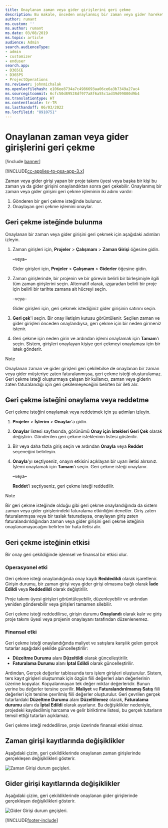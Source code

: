 ```yaml
---
title: Onaylanan zaman veya gider girişlerini geri çekme
description: Bu makale, önceden onaylanmış bir zaman veya gider hareketini geri çekme hakkında bilgi sağlar.
author: rumant
ms.custom: ''
ms.author: rumant
ms.date: 03/08/2019
ms.topic: article
audience: Admin
search.audienceType:
- admin
- customizer
- enduser
search.app:
- D365CE
- D365PS
- ProjectOperations
ms.reviewer: johnmichalak
ms.openlocfilehash: e106ee8734a7c4986693aa06ce6a3b7349a27ac4
ms.sourcegitcommit: 6cfc50d89528df977a8f6a55c1ad39d99800d9b4
ms.translationtype: HT
ms.contentlocale: tr-TR
ms.lasthandoff: 06/03/2022
ms.locfileid: "8910751"
---
```

# <a name="recall-approved-time-or-expense-entries"></a>Onaylanan zaman veya gider girişlerini geri çekme

[!include [banner](../includes/psa-now-project-operations.md)]

[!INCLUDE[cc-applies-to-psa-app-3.x](../includes/cc-applies-to-psa-app-3x.md)]

Zaman veya gider girişi yapan bir proje takımı üyesi veya başka bir kişi bu zaman ya da gider girişini onaylandıktan sonra geri çekebilir. Onaylanmış bir zaman veya gider girişini geri çekme işleminin iki adımı vardır:

1. Gönderen bir geri çekme isteğinde bulunur.
2. Onaylayan geri çekme işlemini onaylar.

## <a name="request-a-recall"></a>Geri çekme isteğinde bulunma

Onaylanan bir zaman veya gider girişini geri çekmek için aşağıdaki adımları izleyin.

1. Zaman girişleri için, **Projeler** \> **Çalışmam** \> **Zaman Girişi** öğesine gidin.

    –veya–

    Gider girişleri için, **Projeler** \> **Çalışmam** \> **Giderler** öğesine gidin.

2. Zaman girişlerinde, bir projenin ve bir görevin belirli bir birleşimiyle ilgili tüm zaman girişlerini seçin. Alternatif olarak, ızgaradan belirli bir proje için belirli bir tarihte zamana ait hücreyi seçin.

    –veya–

    Gider girişleri için, geri çekmek istediğiniz gider girişinin satırını seçin.

3. **Geri çek**'i seçin. Bir onay iletişim kutusu görüntülenir. Seçilen zaman ve gider girişleri önceden onaylandıysa, geri çekme için bir neden girmeniz istenir.
4. Geri çekme için neden girin ve ardından işlemi onaylamak için **Tamam**'ı seçin. Sistem, girişleri onaylayan kişiye geri çekmeyi onaylaması için bir istek gönderir.

> [!NOTE]
> Onaylanan zaman ve gider girişleri geri çekilebilse de onaylanan bir zaman veya gider müşteriye zaten faturalanmışsa, geri çekme isteği oluşturulamaz. Geri çekme isteği oluşturmaya çalışan bir kullanıcı, zaman veya giderin zaten faturalandığı için geri çekilemeyeceğini belirten bir ileti alır.

## <a name="approve-or-reject-a-recall-request"></a>Geri çekme isteğini onaylama veya reddetme

Geri çekme isteğini onaylamak veya reddetmek için şu adımları izleyin.

1. **Projeler** \> **İşlerim** \> **Onaylar**'a gidin.
2. **Onaylar** listesi sayfasında, görünümü **Onay için İstekleri Geri Çek** olarak değiştirin. Gönderilen geri çekme isteklerinin listesi gösterilir.
3. Bir veya daha fazla giriş seçin ve ardından **Onayla** veya **Reddet** seçeneğini belirleyin.
4. **Onayla**'yı seçtiyseniz, onayın etkisini açıklayan bir uyarı iletisi alırsınız. İşlemi onaylamak için **Tamam**'ı seçin. Geri çekme isteği onaylanır.

    –veya–

    **Reddet**'i seçtiyseniz, geri çekme isteği reddedilir.

> [!NOTE]
> Bir geri çekme isteğinde olduğu gibi geri çekme onaylandığında da sistem zaman veya gider girişlerindeki faturalama etkinliğini denetler. Giriş zaten faturalanmışsa veya bir taslak faturadaysa, onaylayan giriş zaten faturalandırıldığından zaman veya gider girişini geri çekme isteğinin onaylanamayacağını belirten bir hata iletisi alır.

## <a name="impact-of-a-recall-request"></a>Geri çekme isteğinin etkisi

Bir onay geri çekildiğinde işlemsel ve finansal bir etkisi olur.

### <a name="operational-impact"></a>Operasyonel etki

Geri çekme isteği onaylandığında onay kaydı **Reddedildi** olarak işaretlenir. Girişin durumu, bir zaman girişi veya gider girişi olmasına bağlı olarak **İade Edildi** veya **Reddedildi** olarak değiştirilir.

Proje takımı üyesi girişleri görüntüleyebilir, düzenleyebilir ve ardından yeniden gönderebilir veya girişleri tamamen silebilir.

Geri çekme isteği reddedilirse, girişin durumu **Onaylandı** olarak kalır ve giriş proje takımı üyesi veya projenin onaylayanı tarafından düzenlenemez.

### <a name="financial-impact"></a>Finansal etki

Geri çekme isteği onaylandığında maliyet ve satışlara karşılık gelen gerçek tutarlar aşağıdaki şekilde güncelleştirilir:

- **Düzeltme Durumu** alanı **Düzeltildi** olarak güncelleştirilir.
- **Faturalama Durumu** alanı **İptal Edildi** olarak güncelleştirilir.

Ardından, Gerçek değerler tablosunda ters işlem girişleri oluşturulur. Sistem, ters kayıt girişleri oluşturmak için özgün fiili değerleri alan değerlerinin üzerine kopyalar. Kopyalanmayan tek değer miktar değerleridir. Bunun yerine bu değerler tersine çevrilir. **Maliyet** ve **Faturalandırılmamış Satış** fiili değerleri için tersine çevrilmiş fiili değerler oluşturulur. Geri çevrilen gerçek tutarlardaki **Düzeltme Durumu** alanı **Düzeltilemez** olarak, **Faturalama durumu** alanı da **İptal Edildi** olarak ayarlanır. Bu değişiklikler nedeniyle, projedeki kaydedilmiş harcama ve gelir biriktirme listesi, bu gerçek tutarların temsil ettiği tutarları açıklamaz.

Geri çekme isteği reddedilirse, proje üzerinde finansal etkisi olmaz.

## <a name="changes-to-time-entry-records"></a>Zaman girişi kayıtlarında değişiklikler

Aşağıdaki çizim, geri çekildiklerinde onaylanan zaman girişlerinde gerçekleşen değişiklikleri gösterir.

![Zaman Girişi durum geçişleri.](media/TimeEntryStateTransitions.png)

## <a name="changes-to-expense-entry-records"></a>Gider girişi kayıtlarında değişiklikler

Aşağıdaki çizim, geri çekildiklerinde onaylanan gider girişlerinde gerçekleşen değişiklikleri gösterir.

![Gider Girişi durum geçişleri.](media/ExpenseEntryStateTransitions.png)


[!INCLUDE[footer-include](../includes/footer-banner.md)]

